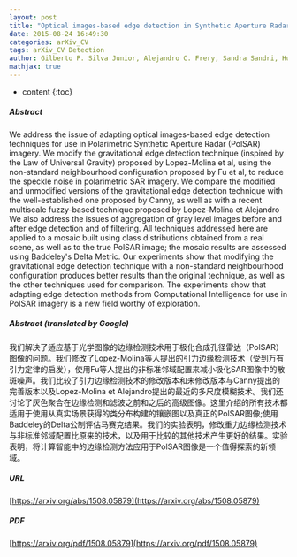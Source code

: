 ```yaml
---
layout: post
title: "Optical images-based edge detection in Synthetic Aperture Radar images"
date: 2015-08-24 16:49:30
categories: arXiv_CV
tags: arXiv_CV Detection
author: Gilberto P. Silva Junior, Alejandro C. Frery, Sandra Sandri, Humberto Bustince, Edurne Barrenechea, Cédric Marco-Detchart
mathjax: true
---
```


* content
{:toc}

##### Abstract
We address the issue of adapting optical images-based edge detection techniques for use in Polarimetric Synthetic Aperture Radar (PolSAR) imagery. We modify the gravitational edge detection technique (inspired by the Law of Universal Gravity) proposed by Lopez-Molina et al, using the non-standard neighbourhood configuration proposed by Fu et al, to reduce the speckle noise in polarimetric SAR imagery. We compare the modified and unmodified versions of the gravitational edge detection technique with the well-established one proposed by Canny, as well as with a recent multiscale fuzzy-based technique proposed by Lopez-Molina et Alejandro We also address the issues of aggregation of gray level images before and after edge detection and of filtering. All techniques addressed here are applied to a mosaic built using class distributions obtained from a real scene, as well as to the true PolSAR image; the mosaic results are assessed using Baddeley's Delta Metric. Our experiments show that modifying the gravitational edge detection technique with a non-standard neighbourhood configuration produces better results than the original technique, as well as the other techniques used for comparison. The experiments show that adapting edge detection methods from Computational Intelligence for use in PolSAR imagery is a new field worthy of exploration.

##### Abstract (translated by Google)
我们解决了适应基于光学图像的边缘检测技术用于极化合成孔径雷达（PolSAR）图像的问题。我们修改了Lopez-Molina等人提出的引力边缘检测技术（受到万有引力定律的启发），使用Fu等人提出的非标准邻域配置来减小极化SAR图像中的散斑噪声。我们比较了引力边缘检测技术的修改版本和未修改版本与Canny提出的完善版本以及Lopez-Molina et Alejandro提出的最近的多尺度模糊技术。我们还讨论了灰色聚合在边缘检测和滤波之前和之后的高级图像。这里介绍的所有技术都适用于使用从真实场景获得的类分布构建的镶嵌图以及真正的PolSAR图像;使用Baddeley的Delta公制评估马赛克结果。我们的实验表明，修改重力边缘检测技术与非标准邻域配置比原来的技术，以及用于比较的其他技术产生更好的结果。实验表明，将计算智能中的边缘检测方法应用于PolSAR图像是一个值得探索的新领域。

##### URL
[https://arxiv.org/abs/1508.05879](https://arxiv.org/abs/1508.05879)

##### PDF
[https://arxiv.org/pdf/1508.05879](https://arxiv.org/pdf/1508.05879)

